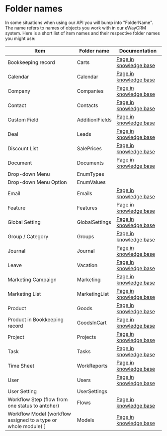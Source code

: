 # Folder names
In some situations when using our API you will bump into "FolderName". The name refers to names of objects you work with in our eWayCRM system. Here is a short list of item names and their respective folder names you might use:

| Item | Folder name | Documentation |
|--|--|--|
| Bookkeeping record | Carts | [Page in knowledge base](https://kb.eway-crm.com/documentation/4-modules/carts) |
| Calendar | Calendar | [Page in knowledge base](https://kb.eway-crm.com/documentation/4-modules/calendar) |
| Company | Companies | [Page in knowledge base](https://kb.eway-crm.com/documentation/4-modules/companies) |
| Contact | Contacts | [Page in knowledge base](https://kb.eway-crm.com/documentation/4-modules/contacts) |
| Custom Field | AdditionlFields | [Page in knowledge base](https://kb.eway-crm.com/documentation/5-administration-application/5-5-custom-field) |
| Deal | Leads | [Page in knowledge base](https://kb.eway-crm.com/documentation/4-modules/leads) |
| Discount List | SalePrices | [Page in knowledge base](https://kb.eway-crm.com/documentation/4-modules/sale-prices) |
| Document | Documents | [Page in knowledge base](https://kb.eway-crm.com/documentation/4-modules/documents) |
| Drop-down Menu | EnumTypes |  |
| Drop-down Menu Option | EnumValues |  |
| Email | Emails | [Page in knowledge base](https://kb.eway-crm.com/documentation/4-modules/e-mails) |
| Feature | Features | [Page in knowledge base](https://kb.eway-crm.com/documentation/5-administration-application/5-6-features) |
| Global Setting | GlobalSettings | [Page in knowledge base](https://kb.eway-crm.com/documentation/5-administration-application/5-7-global-settings) |
| Group / Category | Groups | [Page in knowledge base](https://kb.eway-crm.com/documentation/5-administration-application/5-2-groups) |
| Journal | Journal | [Page in knowledge base](https://kb.eway-crm.com/documentation/4-modules/journal) |
| Leave | Vacation | [Page in knowledge base](https://kb.eway-crm.com/en/documentation/3-eway-crm-r-outlook/4-modules/users/user_absence) |
| Marketing Campaign | Marketing | [Page in knowledge base](https://kb.eway-crm.com/documentation/4-modules/marketing) |
| Marketing List | MarketingList | [Page in knowledge base](https://kb.eway-crm.com/documentation/4-modules/marketing) |
| Product | Goods | [Page in knowledge base](https://kb.eway-crm.com/documentation/4-modules/goods) |
| Product in Bookkeeping record | GoodsInCart | [Page in knowledge base](https://kb.eway-crm.com/documentation/4-modules/carts) |
| Project | Projects | [Page in knowledge base](https://kb.eway-crm.com/documentation/4-modules/projects) |
| Task | Tasks | [Page in knowledge base](https://kb.eway-crm.com/documentation/4-modules/tasks) |
| Time Sheet | WorkReports | [Page in knowledge base](https://kb.eway-crm.com/documentation/4-modules/work-reports) |
| User | Users | [Page in knowledge base](https://kb.eway-crm.com/documentation/4-modules/users) |
| User Setting | UserSettings |  |
| Workflow Step (flow from one status to antoher) | Flows | [Page in knowledge base](https://kb.eway-crm.com/documentation/5-administration-application/5-11-workflow-diagrams) |
| Workflow Model (workflow assigned to a type or whole module) ] | Models | [Page in knowledge base](https://kb.eway-crm.com/documentation/5-administration-application/5-11-workflow-diagrams) |
